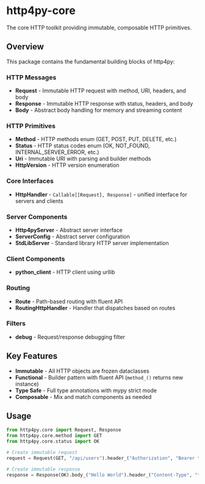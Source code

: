 # http4py-core

The core HTTP toolkit providing immutable, composable HTTP primitives.

## Overview

This package contains the fundamental building blocks of http4py:

### HTTP Messages
- **Request** - Immutable HTTP request with method, URI, headers, and body
- **Response** - Immutable HTTP response with status, headers, and body
- **Body** - Abstract body handling for memory and streaming content

### HTTP Primitives
- **Method** - HTTP methods enum (GET, POST, PUT, DELETE, etc.)
- **Status** - HTTP status codes enum (OK, NOT_FOUND, INTERNAL_SERVER_ERROR, etc.)
- **Uri** - Immutable URI with parsing and builder methods
- **HttpVersion** - HTTP version enumeration

### Core Interfaces
- **HttpHandler** - `Callable[[Request], Response]` - unified interface for servers and clients

### Server Components
- **Http4pyServer** - Abstract server interface
- **ServerConfig** - Abstract server configuration
- **StdLibServer** - Standard library HTTP server implementation

### Client Components
- **python_client** - HTTP client using urllib

### Routing
- **Route** - Path-based routing with fluent API
- **RoutingHttpHandler** - Handler that dispatches based on routes

### Filters
- **debug** - Request/response debugging filter

## Key Features

- **Immutable** - All HTTP objects are frozen dataclasses
- **Functional** - Builder pattern with fluent API (`method_()` returns new instance)
- **Type Safe** - Full type annotations with mypy strict mode
- **Composable** - Mix and match components as needed

## Usage

```python
from http4py.core import Request, Response
from http4py.core.method import GET
from http4py.core.status import OK

# Create immutable request
request = Request(GET, "/api/users").header_("Authorization", "Bearer token")

# Create immutable response
response = Response(OK).body_("Hello World").header_("Content-Type", "text/plain")
```